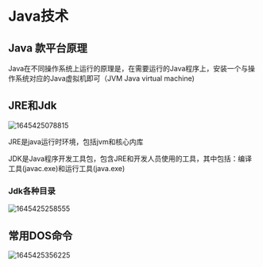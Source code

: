 # Java技术

## Java 款平台原理

​	Java在不同操作系统上运行的原理是，在需要运行的Java程序上，安装一个与操作系统对应的Java虚拟机即可（JVM Java virtual machine)

## JRE和Jdk

![1645425078815](C:\Users\坤\AppData\Roaming\Typora\typora-user-images\1645425078815.png)

JRE是java运行时环境，包括jvm和核心内库

JDK是Java程序开发工具包，包含JRE和开发人员使用的工具，其中包括：编译工具(javac.exe)和运行工具(java.exe)

### Jdk各种目录

![1645425258555](C:\Users\坤\AppData\Roaming\Typora\typora-user-images\1645425258555.png)

## 常用DOS命令

![1645425356225](C:\Users\坤\AppData\Roaming\Typora\typora-user-images\1645425356225.png)

